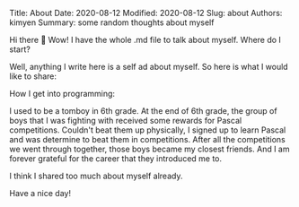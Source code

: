 Title: About
Date: 2020-08-12
Modified: 2020-08-12
Slug: about
Authors: kimyen
Summary: some random thoughts about myself

Hi there 👋
Wow! I have the whole .md file to talk about myself. Where do I start?

Well, anything I write here is a self ad about myself. So here is what I would like to share:

How I get into programming:

I used to be a tomboy in 6th grade. At the end of 6th grade, the group of boys that I was fighting with received some rewards for Pascal competitions. Couldn't beat them up physically, I signed up to learn Pascal and was determine to beat them in competitions. After all the competitions we went through together, those boys became my closest friends. And I am forever grateful for the career that they introduced me to.

I think I shared too much about myself already. 

Have a nice day!

